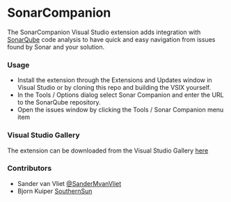 SonarCompanion
==============

The SonarCompanion Visual Studio extension adds integration with [SonarQube](http://sonarqube.org) code analysis to have quick and easy navigation
from issues found by Sonar and your solution.

### Usage
- Install the extension through the Extensions and Updates window in Visual Studio or by cloning this repo and building the VSIX yourself.
- In the Tools / Options dialog select Sonar Companion and enter the URL to the SonarQube repository.
- Open the issues window by clicking the Tools / Sonar Companion menu item

### Visual Studio Gallery
The extension can be downloaded from the Visual Studio Gallery [here](http://visualstudiogallery.msdn.microsoft.com/c55ea298-2ecd-4f35-b483-34e2184cc4fb)

### Contributors
- Sander van Vliet [@SanderMvanVliet](http://twitter.com/SanderMvanVliet)
- Bjorn Kuiper [SouthernSun](https://github.com/southernsun)